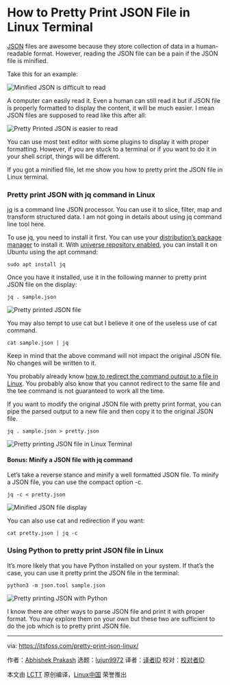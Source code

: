 [#]: collector: (lujun9972)
[#]: translator: ( )
[#]: reviewer: ( )
[#]: publisher: ( )
[#]: url: ( )
[#]: subject: (How to Pretty Print JSON File in Linux Terminal)
[#]: via: (https://itsfoss.com/pretty-print-json-linux/)
[#]: author: (Abhishek Prakash https://itsfoss.com/author/abhishek/)

How to Pretty Print JSON File in Linux Terminal
======

[JSON][1] files are awesome because they store collection of data in a human-readable format. However, reading the JSON file can be a pain if the JSON file is minified.

Take this for an example:

![Minified JSON is difficult to read][2]

A computer can easily read it. Even a human can still read it but if JSON file is properly formatted to display the content, it will be much easier. I mean JSON files are supposed to read like this after all:

![Pretty Printed JSON is easier to read][3]

You can use most text editor with some plugins to display it with proper formatting. However, if you are stuck to a terminal or if you want to do it in your shell script, things will be different.

If you got a minified file, let me show you how to pretty print the JSON file in Linux terminal.

### Pretty print JSON with jq command in Linux

[jq][4] is a command line JSON processor. You can use it to slice, filter, map and transform structured data. I am not going in details about using jq command line tool here.

To use jq, you need to install it first. You can use your [distribution’s package manager][5] to install it. With [universe repository enabled][6], you can install it on Ubuntu using the apt command:

```
sudo apt install jq
```

Once you have it installed, use it in the following manner to pretty print JSON file on the display:

```
jq . sample.json
```

![Pretty printed JSON file][7]

You may also tempt to use cat but I believe it one of the useless use of cat command.

```
cat sample.json | jq
```

Keep in mind that the above command will not impact the original JSON file. No changes will be written to it.

You probably already know [how to redirect the command output to a file in Linux][8]. You probably also know that you cannot redirect to the same file and the tee command is not guaranteed to work all the time.

If you want to modify the original JSON file with pretty print format, you can pipe the parsed output to a new file and then copy it to the original JSON file.

```
jq . sample.json > pretty.json
```

![Pretty printing JSON file in Linux Terminal][9]

#### Bonus: Minify a JSON file with jq command

Let’s take a reverse stance and minify a well formatted JSON file. To minify a JSON file, you can use the compact option -c.

```
jq -c < pretty.json
```

![Minified JSON file display][10]

You can also use cat and redirection if you want:

```
cat pretty.json | jq -c
```

### Using Python to pretty print JSON file in Linux

It’s more likely that you have Python installed on your system. If that’s the case, you can use it pretty print the JSON file in the terminal:

```
python3 -m json.tool sample.json
```

![Pretty printing JSON with Python][11]

I know there are other ways to parse JSON file and print it with proper format. You may explore them on your own but these two are sufficient to do the job which is to pretty print JSON file.

--------------------------------------------------------------------------------

via: https://itsfoss.com/pretty-print-json-linux/

作者：[Abhishek Prakash][a]
选题：[lujun9972][b]
译者：[译者ID](https://github.com/译者ID)
校对：[校对者ID](https://github.com/校对者ID)

本文由 [LCTT](https://github.com/LCTT/TranslateProject) 原创编译，[Linux中国](https://linux.cn/) 荣誉推出

[a]: https://itsfoss.com/author/abhishek/
[b]: https://github.com/lujun9972
[1]: https://www.json.org
[2]: https://i1.wp.com/itsfoss.com/wp-content/uploads/2020/12/print-json.png?resize=759%2C253&ssl=1
[3]: https://i1.wp.com/itsfoss.com/wp-content/uploads/2020/12/pretty-printed-json.png?resize=696%2C538&ssl=1
[4]: https://stedolan.github.io/jq/
[5]: https://itsfoss.com/package-manager/
[6]: https://itsfoss.com/ubuntu-repositories/
[7]: https://i0.wp.com/itsfoss.com/wp-content/uploads/2020/12/pretty-print-json-linux-terminal.png?resize=750%2C557&ssl=1
[8]: https://itsfoss.com/save-command-output-to-file-linux/
[9]: https://i0.wp.com/itsfoss.com/wp-content/uploads/2020/12/pretty-printing-json-linux-terminal.png?resize=750%2C576&ssl=1
[10]: https://i2.wp.com/itsfoss.com/wp-content/uploads/2020/12/minify-json-file-linux.png?resize=777%2C253&ssl=1
[11]: https://i2.wp.com/itsfoss.com/wp-content/uploads/2020/12/pretty-print-json-with-python.png?resize=777%2C557&ssl=1
